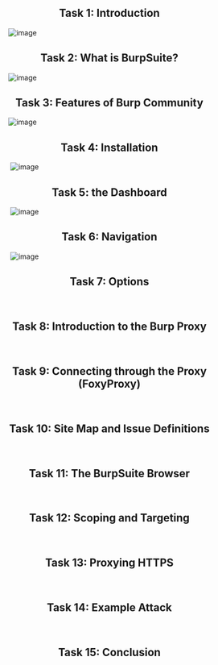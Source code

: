<h2 align="center">Task 1: Introduction </h2>

&nbsp; &nbsp; &nbsp; &nbsp; &nbsp; &nbsp; &nbsp;![image](https://github.com/konboot/TryHackMe/assets/53315283/acd969fd-abf7-461e-89e6-126abadf5c62)

<h2 align="center">Task 2: What is BurpSuite? </h2>

&nbsp; &nbsp; &nbsp; &nbsp; &nbsp; &nbsp; &nbsp;![image](https://github.com/konboot/TryHackMe/assets/53315283/471630ad-ec22-4d79-90f4-1afa0a02e2f8)

<h2 align="center">Task 3: Features of Burp Community</h2>

&nbsp; &nbsp; &nbsp; &nbsp; &nbsp; &nbsp; &nbsp;![image](https://github.com/konboot/TryHackMe/assets/53315283/04da4db9-0327-4735-a471-5da350a0fe99)

<h2 align="center">Task 4: Installation</h2>

&nbsp; &nbsp; &nbsp; &nbsp; &nbsp; &nbsp; &nbsp; ![image](https://github.com/konboot/TryHackMe/assets/53315283/8d9f2a02-f6f7-4ef7-adb8-960252bfb9b3)

<h2 align="center">Task 5: the Dashboard</h2>

&nbsp; &nbsp; &nbsp; &nbsp; &nbsp; &nbsp; &nbsp; ![image](https://github.com/konboot/TryHackMe/assets/53315283/af7fe0c7-d095-4d17-aba5-4cc20f10d308)

<h2 align="center">Task 6: Navigation</h2>

&nbsp; &nbsp; &nbsp; &nbsp; &nbsp; &nbsp; &nbsp; ![image](https://github.com/konboot/TryHackMe/assets/53315283/956f349e-1463-460a-81ca-447b46ddb30e)

<h2 align="center">Task 7: Options</h2>

&nbsp; &nbsp; &nbsp; &nbsp; &nbsp; &nbsp; &nbsp;

<h2 align="center">Task 8: Introduction to the Burp Proxy</h2>

&nbsp; &nbsp; &nbsp; &nbsp; &nbsp; &nbsp; &nbsp;

<h2 align="center">Task 9: Connecting through the Proxy (FoxyProxy)</h2>

&nbsp; &nbsp; &nbsp; &nbsp; &nbsp; &nbsp; &nbsp;

<h2 align="center">Task 10: Site Map and Issue Definitions</h2>

&nbsp; &nbsp; &nbsp; &nbsp; &nbsp; &nbsp; &nbsp;

<h2 align="center">Task 11: The BurpSuite Browser</h2>

&nbsp; &nbsp; &nbsp; &nbsp; &nbsp; &nbsp; &nbsp;

<h2 align="center">Task 12: Scoping and Targeting</h2>

&nbsp; &nbsp; &nbsp; &nbsp; &nbsp; &nbsp; &nbsp;

<h2 align="center">Task 13: Proxying HTTPS</h2>

&nbsp; &nbsp; &nbsp; &nbsp; &nbsp; &nbsp; &nbsp;

<h2 align="center">Task 14: Example Attack</h2>

&nbsp; &nbsp; &nbsp; &nbsp; &nbsp; &nbsp; &nbsp;

<h2 align="center">Task 15: Conclusion</h2>

&nbsp; &nbsp; &nbsp; &nbsp; &nbsp; &nbsp; &nbsp;


